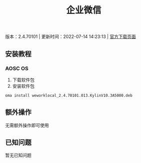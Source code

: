 ﻿---
id: 1106
title: 企业微信
toc: true
weight: 1106
---

版本：2.4.70101 | 更新时间：2022-07-14 14:23:13 | [官方下载页面](http://app.loongapps.cn/#/detail/1106)

## 安装教程 

### AOSC OS 

1. 下载软件包
2. 安装软件包

```bash
oma install weworklocal_2.4.70101.013.KylinV10.3A5000.deb
```

## 额外操作

无需额外操作即可使用

## 已知问题

暂无已知问题

